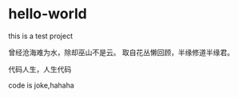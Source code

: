 # hello-world
this is a test project

曾经沧海难为水，除却巫山不是云。
取自花丛懒回顾，半缘修道半缘君。

代码人生，人生代码

code  is  joke,hahaha
